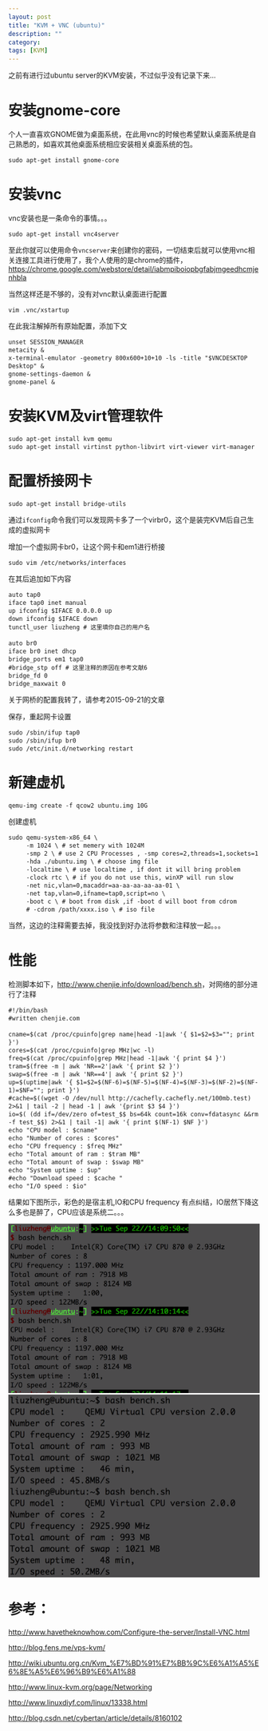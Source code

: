 ```yaml
---
layout: post
title: "KVM + VNC (ubuntu)"
description: ""
category: 
tags: [KVM]
---
```



之前有进行过ubuntu server的KVM安装，不过似乎没有记录下来...

# 安装gnome-core

个人一直喜欢GNOME做为桌面系统，在此用vnc的时候也希望默认桌面系统是自己熟悉的，如喜欢其他桌面系统相应安装相关桌面系统的包。

    sudo apt-get install gnome-core

# 安装vnc

vnc安装也是一条命令的事情。。。

    sudo apt-get install vnc4server

至此你就可以使用命令`vncserver`来创建你的密码，一切结束后就可以使用vnc相关连接工具进行使用了，我个人使用的是chrome的插件，https://chrome.google.com/webstore/detail/iabmpiboiopbgfabjmgeedhcmjenhbla

当然这样还是不够的，没有对vnc默认桌面进行配置

    vim .vnc/xstartup

在此我注解掉所有原始配置，添加下文

    unset SESSION_MANAGER
    metacity &
    x-terminal-emulator -geometry 800x600+10+10 -ls -title "$VNCDESKTOP Desktop" &
    gnome-settings-daemon &
    gnome-panel &

# 安装KVM及virt管理软件

    sudo apt-get install kvm qemu
    sudo apt-get install virtinst python-libvirt virt-viewer virt-manager

# 配置桥接网卡

    sudo apt-get install bridge-utils

通过`ifconfig`命令我们可以发现网卡多了一个virbr0，这个是装完KVM后自己生成的虚拟网卡

增加一个虚拟网卡br0，让这个网卡和em1进行桥接

    sudo vim /etc/networks/interfaces

在其后追加如下内容

    auto tap0
    iface tap0 inet manual
    up ifconfig $IFACE 0.0.0.0 up
    down ifconfig $IFACE down
    tunctl_user liuzheng # 这里填你自己的用户名

    auto br0
    iface br0 inet dhcp
    bridge_ports em1 tap0
    #bridge_stp off # 这里注释的原因在参考文献6
    bridge_fd 0
    bridge_maxwait 0

关于网桥的配置我转了，请参考2015-09-21的文章

保存，重起网卡设置

    sudo /sbin/ifup tap0
    sudo /sbin/ifup br0
    sudo /etc/init.d/networking restart

# 新建虚机

    qemu-img create -f qcow2 ubuntu.img 10G

创建虚机

    sudo qemu-system-x86_64 \
         -m 1024 \ # set memery with 1024M
         -smp 2 \ # use 2 CPU Processes , -smp cores=2,threads=1,sockets=1
         -hda ./ubuntu.img \ # choose img file
         -localtime \ # use localtime , if dont it will bring problem
         -clock rtc \ # if you do not use this, winXP will run slow
         -net nic,vlan=0,macaddr=aa-aa-aa-aa-aa-01 \
         -net tap,vlan=0,ifname=tap0,script=no \
         -boot c \ # boot from disk ,if -boot d will boot from cdrom
         # -cdrom /path/xxxx.iso \ # iso file

当然，这边的注释需要去掉，我没找到好办法将参数和注释放一起。。。

# 性能

检测脚本如下，<http://www.chenjie.info/download/bench.sh>，对网络的部分进行了注释

   
    #!/bin/bash
    #written chenjie.com
    
    cname=$(cat /proc/cpuinfo|grep name|head -1|awk '{ $1=$2=$3=""; print }')
    cores=$(cat /proc/cpuinfo|grep MHz|wc -l)
    freq=$(cat /proc/cpuinfo|grep MHz|head -1|awk '{ print $4 }')
    tram=$(free -m | awk 'NR==2'|awk '{ print $2 }')
    swap=$(free -m | awk 'NR==4'| awk '{ print $2 }')
    up=$(uptime|awk '{ $1=$2=$(NF-6)=$(NF-5)=$(NF-4)=$(NF-3)=$(NF-2)=$(NF-1)=$NF=""; print }')
    #cache=$((wget -O /dev/null http://cachefly.cachefly.net/100mb.test) 2>&1 | tail -2 | head -1 | awk '{print $3 $4 }')
    io=$( (dd if=/dev/zero of=test_$$ bs=64k count=16k conv=fdatasync &&rm -f test_$$) 2>&1 | tail -1| awk '{ print $(NF-1) $NF }')
    echo "CPU model : $cname"
    echo "Number of cores : $cores"
    echo "CPU frequency : $freq MHz"
    echo "Total amount of ram : $tram MB"
    echo "Total amount of swap : $swap MB"
    echo "System uptime : $up"
    #echo "Download speed : $cache "
    echo "I/O speed : $io"

结果如下图所示，彩色的是宿主机,IO和CPU frequency 有点纠结，IO居然下降这么多也是醉了，CPU应该是系统二。。。

![](/imgs/2015-09-20-01.png)
![](/imgs/2015-09-20-02.png)

# 参考：

<http://www.havetheknowhow.com/Configure-the-server/Install-VNC.html>

<http://blog.fens.me/vps-kvm/>

<http://wiki.ubuntu.org.cn/Kvm_%E7%BD%91%E7%BB%9C%E6%A1%A5%E6%8E%A5%E6%96%B9%E6%A1%88>

<http://www.linux-kvm.org/page/Networking>

<http://www.linuxdiyf.com/linux/13338.html>

<http://blog.csdn.net/cybertan/article/details/8160102>
